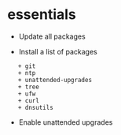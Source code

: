 # essentials

* Update all packages

* Install a list of packages



 ```
    + git
    + ntp 
    + unattended-upgrades 
    + tree
    + ufw
    + curl
    + dnsutils
```
* Enable unattended upgrades
